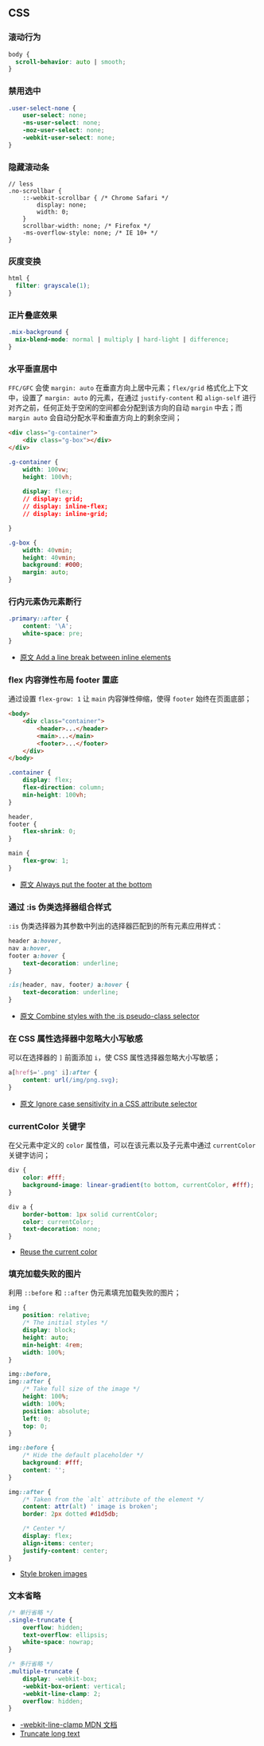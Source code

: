 
## CSS

### 滚动行为

```css
body {
  scroll-behavior: auto | smooth;
}
```

### 禁用选中

```css
.user-select-none {
    user-select: none;
    -ms-user-select: none;
    -moz-user-select: none;
    -webkit-user-select: none;
}
```

### 隐藏滚动条

```less
// less
.no-scrollbar {
    ::-webkit-scrollbar { /* Chrome Safari */
        display: none;
        width: 0;
    }
    scrollbar-width: none; /* Firefox */
    -ms-overflow-style: none; /* IE 10+ */
}
```

### 灰度变换

```css
html {
  filter: grayscale(1);
}
```

### 正片叠底效果

```css
.mix-background {
  mix-blend-mode: normal | multiply | hard-light | difference;
}
```

### 水平垂直居中

`FFC/GFC` 会使 `margin: auto` 在垂直方向上居中元素；`flex/grid` 格式化上下文中，设置了 `margin: auto` 的元素，在通过 `justify-content` 和 `align-self` 进行对齐之前，任何正处于空闲的空间都会分配到该方向的自动 `margin` 中去；而 `margin auto` 会自动分配水平和垂直方向上的剩余空间；

```html
<div class="g-container">
    <div class="g-box"></div>
</div>
```

```css
.g-container {
    width: 100vw;
    height: 100vh;
    
    display: flex;
    // display: grid;
    // display: inline-flex;
    // display: inline-grid;

}

.g-box {
    width: 40vmin;
    height: 40vmin;
    background: #000;
    margin: auto;
}
```

### 行内元素伪元素断行

```css
.primary::after {
    content: '\A';
    white-space: pre;
}
```

- [原文 Add a line break between inline elements](https://getfrontend.tips/add-a-line-break-between-inline-elements/)

### flex 内容弹性布局 footer 置底

通过设置 `flex-grow: 1` 让 `main` 内容弹性伸缩，使得 `footer` 始终在页面底部；

```html
<body>
    <div class="container">
        <header>...</header>
        <main>...</main>
        <footer>...</footer>
    </div>
</body>
```

```css
.container {
    display: flex;
    flex-direction: column;
    min-height: 100vh;
}

header,
footer {
    flex-shrink: 0;
}

main {
    flex-grow: 1;
}
```

- [原文 Always put the footer at the bottom](https://getfrontend.tips/always-put-the-footer-at-the-bottom/)

### 通过 :is 伪类选择器组合样式

`:is` 伪类选择器为其参数中列出的选择器匹配到的所有元素应用样式：

```css
header a:hover,
nav a:hover,
footer a:hover {
    text-decoration: underline;
}

:is(header, nav, footer) a:hover {
    text-decoration: underline;
}
```

- [原文 Combine styles with the :is pseudo-class selector](https://getfrontend.tips/combine-styles-with-the-is-pseudo-class-selector/)

### 在 CSS 属性选择器中忽略大小写敏感


可以在选择器的 `]` 前面添加 `i`，使 CSS 属性选择器忽略大小写敏感；

```css
a[href$='.png' i]:after {
    content: url(/img/png.svg);
}
```

- [原文 Ignore case sensitivity in a CSS attribute selector](https://getfrontend.tips/ignore-case-sensitivity-in-a-css-attribute-selector/)

### currentColor 关键字

在父元素中定义的 `color` 属性值，可以在该元素以及子元素中通过 `currentColor` 关键字访问；

```css
div {
    color: #fff;
    background-image: linear-gradient(to bottom, currentColor, #fff);
}

div a {
    border-bottom: 1px solid currentColor;
    color: currentColor;
    text-decoration: none;
}
```

- [Reuse the current color](https://getfrontend.tips/reuse-the-current-color/)

### 填充加载失败的图片

利用 `::before` 和 `::after` 伪元素填充加载失败的图片；

```css
img {
    position: relative;
    /* The initial styles */
    display: block;
    height: auto;
    min-height: 4rem;
    width: 100%;
}

img::before,
img::after {
    /* Take full size of the image */
    height: 100%;
    width: 100%;
    position: absolute;
    left: 0;
    top: 0;
}

img::before {
    /* Hide the default placeholder */
    background: #fff;
    content: '';
}

img::after {
    /* Taken from the `alt` attribute of the element */
    content: attr(alt) ' image is broken';
    border: 2px dotted #d1d5db;

    /* Center */
    display: flex;
    align-items: center;
    justify-content: center;
}
```

- [Style broken images](https://getfrontend.tips/style-broken-images/)

### 文本省略


```css
/* 单行省略 */
.single-truncate {
    overflow: hidden;
    text-overflow: ellipsis;
    white-space: nowrap;
}

/* 多行省略 */
.multiple-truncate {
    display: -webkit-box;
    -webkit-box-orient: vertical;
    -webkit-line-clamp: 2;
    overflow: hidden;
}
```

- [-webkit-line-clamp MDN 文档](https://developer.mozilla.org/zh-CN/docs/Web/CSS/-webkit-line-clamp)
- [Truncate long text](https://getfrontend.tips/truncate-long-text/)